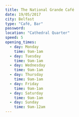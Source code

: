 ```yaml
---
title: The National Grande Café
date: 19/05/2017
city: Belfast
type: "Café, Bar"
password:
location: "Cathedral Quarter"
speed: 5
opening_times:
  - day: Monday
    time: 9am-1am
  - day: Tuesday
    time: 9am-1am
  - day: Wednesday
    time: 9am-1am
  - day: Thursday
    time: 9am-1am
  - day: Friday
    time: 9am-1am
  - day: Saturday
    time: 9am-1am
  - day: Sunday
    time: 9am-12am
---
```

